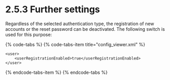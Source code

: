 # 2.5.3 Further settings

Regardless of the selected authentication type, the registration of new accounts or the reset password can be deactivated. The following switch is used for this purpose:

{% code-tabs %}
{% code-tabs-item title="config\_viewer.xml" %}
```markup
<user>
    <userRegistrationEnabled>true</userRegistrationEnabled>
</user>
```
{% endcode-tabs-item %}
{% endcode-tabs %}


